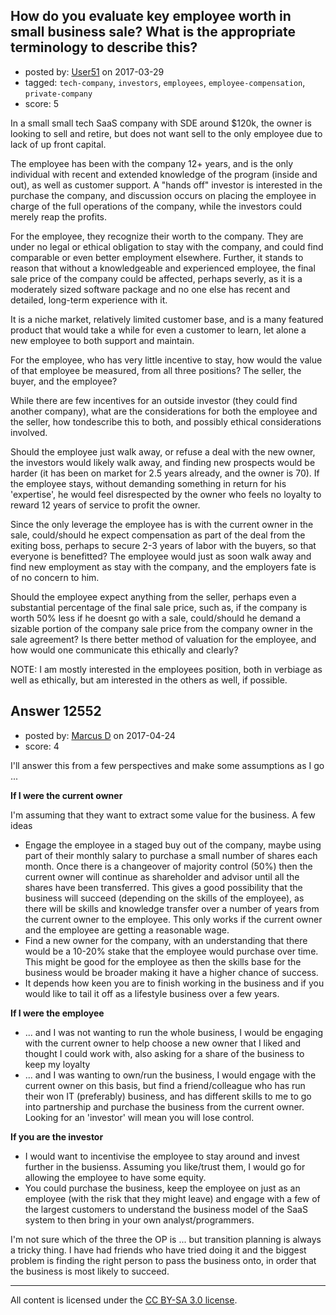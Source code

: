 ## How do you evaluate key employee worth in small business sale? What is the appropriate terminology to describe this?

- posted by: [User51](https://stackexchange.com/users/5218565/user51) on 2017-03-29
- tagged: `tech-company`, `investors`, `employees`, `employee-compensation`, `private-company`
- score: 5

In a small small tech SaaS company with SDE around $120k, the owner is looking to sell and retire, but does not want sell to the only employee due to lack of up front capital.

The employee has been with the company 12+ years, and is the only individual with recent and extended knowledge of the program (inside and out), as well as customer support.  A "hands off" investor is interested in the purchase the company, and discussion occurs on placing the employee in charge of the full operations of the company, while the investors could merely reap the profits.

For the employee, they recognize their worth to the company.  They are under no legal or ethical obligation to stay with the company, and could find comparable or even better employment elsewhere.  Further, it stands to reason that without a knowledgeable and experienced employee, the final sale price of the company could be affected, perhaps severly, as it is a moderately sized software package and no one else has recent and detailed, long-term experience with it.

It is a niche market, relatively limited customer base, and is a many featured product that would take a while for even a customer to learn, let alone a new employee to both support and maintain.

For the employee, who has very little incentive to stay, how would the value of that employee be measured, from all three positions?  The seller, the buyer, and the employee?

While there are few incentives for an outside investor (they could find another company), what are the considerations for both the employee and the seller, how tondescribe this to both, and possibly ethical considerations involved.

Should the employee just walk away, or refuse a deal with the new owner, the investors would likely walk away, and finding new prospects would be harder (it has been on market for 2.5 years already, and the owner is 70).  If the employee stays, without demanding something in return for his 'expertise', he would feel disrespected by the owner who feels no loyalty to reward 12 years of service to profit the owner.

Since the only leverage the employee has is with the current owner in the sale, could/should he expect compensation as part of the deal from the exiting boss, perhaps to secure 2-3 years of labor with the buyers, so that everyone is benefitted? The employee would just as soon walk away and find new employment as stay with the company, and the employers fate is of no concern to him.

Should the employee expect anything from the seller, perhaps even a substantial percentage of the final sale price, such as, if the company is worth 50% less if he doesnt go with a sale, could/should he demand a sizable portion of the company sale price from the company owner in the sale agreement?  Is there better method of valuation for the employee, and how would one communicate this ethically and clearly?

NOTE:  I am mostly interested in the employees position, both in verbiage as well as ethically, but am interested in the others as well, if possible.



## Answer 12552

- posted by: [Marcus D](https://stackexchange.com/users/258531/marcus-d) on 2017-04-24
- score: 4

I'll answer this from a few perspectives and make some assumptions as I go ... 

**If I were the current owner**

I'm assuming that they want to extract some value for the business. A few ideas

 - Engage the employee in a staged buy out of the company, maybe using part of their monthly salary to purchase a small number of shares each month. Once there is a changeover of majority control (50%) then the current owner will continue as shareholder and advisor until all the shares have been transferred. This gives a good possibility that the business will succeed (depending on the skills of the employee), as there will be skills and knowledge transfer over a number of years from the current owner to the employee. This only works if the current owner and the employee are getting a reasonable wage.
 - Find a new owner for the company, with an understanding that there would be a 10-20% stake that the employee would purchase over time. This might be good for the employee as then the skills base for the business would be broader making it have a higher chance of success.
 - It depends how keen you are to finish working in the business and if you would like to tail it off as a lifestyle business over a few years.

**If I were the employee**

 - ... and I was not wanting to run the whole business, I would be engaging with the current owner to help choose a new owner that I liked and thought I could work with, also asking for a share of the business to keep my loyalty
 - ... and I was wanting to own/run the business, I would engage with the current owner on this basis, but find a friend/colleague who has run their won IT (preferably) business, and has different skills to me to go into partnership and purchase the business from the current owner. Looking for an 'investor' will mean you will lose control.

**If you are the investor**

 - I would want to incentivise the employee to stay around and invest further in the busienss. Assuming you like/trust them, I would go for allowing the employee to have some equity.
 - You could purchase the business, keep the employee on just as an employee (with the risk that they might leave) and engage with a few of the largest customers to understand the business model of the SaaS system to then bring in your own analyst/programmers.

I'm not sure which of the three the OP is ... but transition planning is always a tricky thing. I have had friends who have tried doing it and the biggest problem is finding the right person to pass the business onto, in order that the business is most likely to succeed.



---

All content is licensed under the [CC BY-SA 3.0 license](https://creativecommons.org/licenses/by-sa/3.0/).
